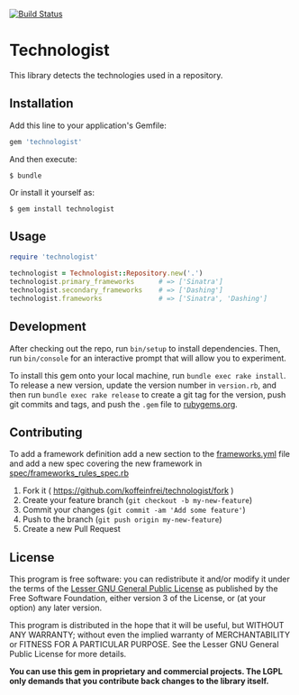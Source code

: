 [![Build Status](https://travis-ci.org/koffeinfrei/technologist.svg?branch=master)](https://travis-ci.org/koffeinfrei/technologist)

# Technologist

This library detects the technologies used in a repository.

## Installation

Add this line to your application's Gemfile:

```ruby
gem 'technologist'
```

And then execute:

    $ bundle

Or install it yourself as:

    $ gem install technologist

## Usage

```ruby
require 'technologist'

technologist = Technologist::Repository.new('.')
technologist.primary_frameworks      # => ['Sinatra']
technologist.secondary_frameworks    # => ['Dashing']
technologist.frameworks              # => ['Sinatra', 'Dashing']
```

## Development

After checking out the repo, run `bin/setup` to install dependencies. Then, run
`bin/console` for an interactive prompt that will allow you to experiment.

To install this gem onto your local machine, run `bundle exec rake install`. To
release a new version, update the version number in `version.rb`, and then run
`bundle exec rake release` to create a git tag for the version, push git
commits and tags, and push the `.gem` file to
[rubygems.org](https://rubygems.org).

## Contributing

To add a framework definition add a new section to the
[frameworks.yml](lib/technologist/frameworks.yml) file and
add a new spec covering the new framework in [spec/frameworks_rules_spec.rb](spec/frameworks_rules_spec.rb)

1. Fork it ( https://github.com/koffeinfrei/technologist/fork )
2. Create your feature branch (`git checkout -b my-new-feature`)
3. Commit your changes (`git commit -am 'Add some feature'`)
4. Push to the branch (`git push origin my-new-feature`)
5. Create a new Pull Request

## License

This program is free software: you can redistribute it and/or modify it under
the terms of the [Lesser GNU General Public License](LICENSE) as published by
the Free Software Foundation, either version 3 of the License, or (at your
option) any later version.

This program is distributed in the hope that it will be useful, but WITHOUT ANY
WARRANTY; without even the implied warranty of MERCHANTABILITY or FITNESS FOR A
PARTICULAR PURPOSE.  See the Lesser GNU General Public License for more
details.

**You can use this gem in proprietary and commercial projects. The LGPL only
demands that you contribute back changes to the library itself.**

